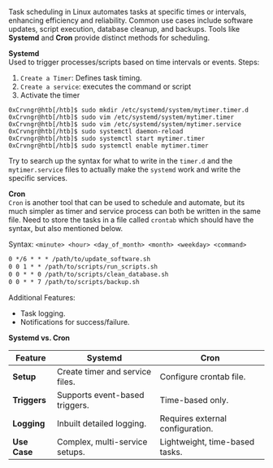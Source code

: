 
Task scheduling in Linux automates tasks at specific times or intervals, enhancing efficiency and reliability. Common use cases include software updates, script execution, database cleanup, and backups. Tools like **Systemd** and **Cron** provide distinct methods for scheduling.

**Systemd**  
Used to trigger processes/scripts based on time intervals or events. Steps:
1. `Create a Timer`: Defines task timing.  
2. `Create a service`: executes the command or script
3. Activate the timer

```shell
0xCrvngr@htb[/htb]$ sudo mkdir /etc/systemd/system/mytimer.timer.d
0xCrvngr@htb[/htb]$ sudo vim /etc/systemd/system/mytimer.timer
0xCrvngr@htb[/htb]$ sudo vim /etc/systemd/system/mytimer.service
0xCrvngr@htb[/htb]$ sudo systemctl daemon-reload
0xCrvngr@htb[/htb]$ sudo systemctl start mytimer.timer
0xCrvngr@htb[/htb]$ sudo systemctl enable mytimer.timer
```

Try to search up the syntax for what to write in the `timer.d` and the `mytimer.service` files to actually make the `systemd` work and write the specific services.

**Cron**  
`Cron` is another tool that can be used to schedule and automate, but its much simpler as timer and service process can both be written in the same file. Need to store the tasks in a file called `crontab` which should have the syntax, but also mentioned below.

Syntax: `<minute> <hour> <day_of_month> <month> <weekday> <command>`

```txt
0 */6 * * * /path/to/update_software.sh
0 0 1 * * /path/to/scripts/run_scripts.sh
0 0 * * 0 /path/to/scripts/clean_database.sh
0 0 * * 7 /path/to/scripts/backup.sh
```

Additional Features:
- Task logging.
- Notifications for success/failure.

**Systemd vs. Cron**

|Feature|Systemd|Cron|
|---|---|---|
|**Setup**|Create timer and service files.|Configure crontab file.|
|**Triggers**|Supports event-based triggers.|Time-based only.|
|**Logging**|Inbuilt detailed logging.|Requires external configuration.|
|**Use Case**|Complex, multi-service setups.|Lightweight, time-based tasks.|
